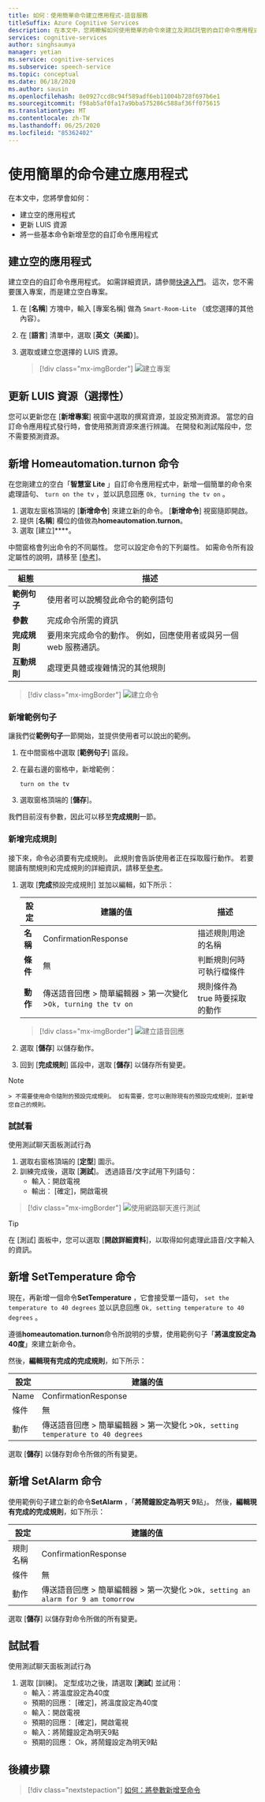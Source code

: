 ```yaml
---
title: 如何：使用簡單命令建立應用程式-語音服務
titleSuffix: Azure Cognitive Services
description: 在本文中，您將瞭解如何使用簡單的命令來建立及測試託管的自訂命令應用程式。
services: cognitive-services
author: singhsaumya
manager: yetian
ms.service: cognitive-services
ms.subservice: speech-service
ms.topic: conceptual
ms.date: 06/18/2020
ms.author: sausin
ms.openlocfilehash: 8e0927ccd8c94f589adf6eb11004b728f697b6e1
ms.sourcegitcommit: f98ab5af0fa17a9bba575286c588af36ff075615
ms.translationtype: MT
ms.contentlocale: zh-TW
ms.lasthandoff: 06/25/2020
ms.locfileid: "85362402"
---
```

# <a name="create-application-with-simple-commands"></a>使用簡單的命令建立應用程式

在本文中，您將學會如何：
 - 建立空的應用程式
 - 更新 LUIS 資源
 - 將一些基本命令新增至您的自訂命令應用程式

## <a name="create-empty-application"></a>建立空的應用程式
建立空白的自訂命令應用程式。 如需詳細資訊，請參閱[快速入門](quickstart-custom-commands-application.md)。 這次，您不需要匯入專案，而是建立空白專案。

1. 在 [**名稱**] 方塊中，輸入 [專案名稱] 做為 `Smart-Room-Lite` （或您選擇的其他內容）。
1. 在 [**語言**] 清單中，選取 [**英文（美國）**]。
1. 選取或建立您選擇的 LUIS 資源。

   > [!div class="mx-imgBorder"]
   > ![建立專案](media/custom-commands/create-new-project.png)

## <a name="update-luis-resources-optional"></a>更新 LUIS 資源（選擇性）

您可以更新您在 [**新增專案**] 視窗中選取的撰寫資源，並設定預測資源。 當您的自訂命令應用程式發行時，會使用預測資源來進行辨識。 在開發和測試階段中，您不需要預測資源。

## <a name="add-turnon-command"></a>新增 Homeautomation.turnon 命令

在您剛建立的空白「**智慧室 Lite** 」自訂命令應用程式中，新增一個簡單的命令來處理語句、 `turn on the tv` ，並以訊息回應 `Ok, turning the tv on` 。

1. 選取左窗格頂端的 [**新增命令**] 來建立新的命令。 [**新增命令**] 視窗隨即開啟。
1. 提供 [**名稱**] 欄位的值做為**homeautomation.turnon**。
1. 選取 [建立]****。

中間窗格會列出命令的不同屬性。 您可以設定命令的下列屬性。 如需命令所有設定屬性的說明，請移至 [[參考](./custom-commands-references.md)]。

| 組態            | 描述                                                                                                                 |
| ---------------- | --------------------------------------------------------------------------------------------------------------------------- |
| **範例句子** | 使用者可以說觸發此命令的範例語句                                                                 |
| **參數**       | 完成命令所需的資訊                                                                                |
| **完成規則** | 要用來完成命令的動作。 例如，回應使用者或與另一個 web 服務通訊。 |
| **互動規則**   | 處理更具體或複雜情況的其他規則                                                              |


> [!div class="mx-imgBorder"]
> ![建立命令](media/custom-commands/add-new-command.png)

### <a name="add-example-sentences"></a>新增範例句子

讓我們從**範例句子**一節開始，並提供使用者可以說出的範例。

1. 在中間窗格中選取 [**範例句子**] 區段。
1. 在最右邊的窗格中，新增範例：

    ```
    turn on the tv
    ```

1.  選取窗格頂端的 [**儲存**]。

我們目前沒有參數，因此可以移至**完成規則**一節。

### <a name="add-a-completion-rule"></a>新增完成規則

接下來，命令必須要有完成規則。 此規則會告訴使用者正在採取履行動作。 若要閱讀有關規則和完成規則的詳細資訊，請移至[參考](./custom-commands-references.md)。

1. 選取 [**完成**預設完成規則] 並加以編輯，如下所示：

    
    | 設定    | 建議的值                          | 描述                                        |
    | ---------- | ---------------------------------------- | -------------------------------------------------- |
    | **名稱**       | ConfirmationResponse                  | 描述規則用途的名稱          |
    | **條件** | 無                                     | 判斷規則何時可執行檔條件    |
    | **動作**    | 傳送語音回應 > 簡單編輯器 > 第一次變化 >`Ok, turning the tv on` | 規則條件為 true 時要採取的動作 |
    



   > [!div class="mx-imgBorder"]
   > ![建立語音回應](media/custom-commands/create-speech-response-action.png)

1. 選取 [**儲存**] 以儲存動作。
1. 回到 [**完成規則**] 區段中，選取 [**儲存**] 以儲存所有變更。 


 > [!NOTE]
    > 不需要使用命令隨附的預設完成規則。 如有需要，您可以刪除現有的預設完成規則，並新增您自己的規則。

### <a name="try-it-out"></a>試試看

使用測試聊天面板測試行為
1. 選取右窗格頂端的 [**定型**] 圖示。
1. 訓練完成後，選取 [**測試**]。 透過語音/文字試用下列語句：
    - 輸入：開啟電視
    - 輸出： [確定]，開啟電視


> [!div class="mx-imgBorder"]
> ![使用網路聊天進行測試](media/custom-commands/create-basic-test-chat.png)

> [!TIP]
> 在 [測試] 面板中，您可以選取 [**開啟詳細資料**]，以取得如何處理此語音/文字輸入的資訊。  

## <a name="add-settemperature-command"></a>新增 SetTemperature 命令

現在，再新增一個命令**SetTemperature** ，它會接受單一語句， `set the temperature to 40 degrees` 並以訊息回應 `Ok, setting temperature to 40 degrees` 。

遵循**homeautomation.turnon**命令所說明的步驟，使用範例句子「**將溫度設定為40度**」來建立新命令。

然後，**編輯現有完成的完成規則**，如下所示：

| 設定    | 建議的值                          |
| ---------- | ---------------------------------------- |
| Name  | ConfirmationResponse                  |
| 條件 | 無                                     |
| 動作    | 傳送語音回應 > 簡單編輯器 > 第一次變化 >`Ok, setting temperature to 40 degrees` |

選取 [**儲存**] 以儲存對命令所做的所有變更。

## <a name="add-setalarm-command"></a>新增 SetAlarm 命令
使用範例句子建立新的命令**SetAlarm** ，「**將鬧鐘設定為明天 9**點」。 然後，**編輯現有完成的完成規則**，如下所示：

| 設定    | 建議的值                          |
| ---------- | ---------------------------------------- |
| 規則名稱  | ConfirmationResponse                  |
| 條件 | 無                                     |
| 動作    | 傳送語音回應 > 簡單編輯器 > 第一次變化 >`Ok, setting an alarm for 9 am tomorrow` |

選取 [**儲存**] 以儲存對命令所做的所有變更。

## <a name="try-it-out"></a>試試看

使用測試聊天面板測試行為
1. 選取 [訓練]。 定型成功之後，請選取 [**測試**] 並試用：
    - 輸入：將溫度設定為40度
    - 預期的回應： [確定]，將溫度設定為40度
    - 輸入：開啟電視
    - 預期的回應： [確定]，開啟電視
    - 輸入：將鬧鐘設定為明天9點
    - 預期的回應： Ok，將鬧鐘設定為明天9點

## <a name="next-steps"></a>後續步驟

> [!div class="nextstepaction"]
> [如何：將參數新增至命令](./how-to-custom-commands-add-parameters-to-commands.md)

